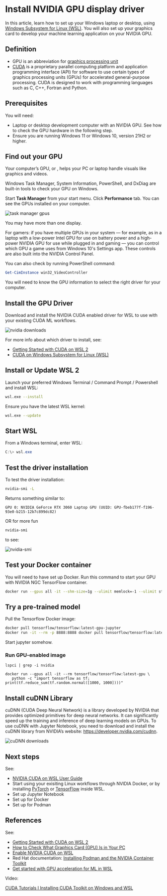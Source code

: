 # Install NVIDIA GPU display driver

In this article, learn how to set up your Windows laptop or desktop, using [Windows Subsystem for Linux (WSL)](https://learn.microsoft.com/en-us/windows/wsl/about). You will also set up your graphics card to develop your machine learning application on your NVIDIA GPU.

## Definition

- GPU is an abbreviation for [graphics processing unit](https://support.microsoft.com/en-us/windows/all-about-graphics-processing-units-gpus-e159bedb-80b7-4738-a0c1-76d2a05beab4)
- [CUDA](https://en.wikipedia.org/wiki/CUDA) is a proprietary parallel computing platform and application programming interface (API) for software to use certain types of graphics processing units (GPUs) for accelerated general-purpose processing. CUDA is designed to work with programming languages such as C, C++, Fortran and Python. 

## Prerequisites

You will need:

- Laptop or desktop development computer with an NVIDIA GPU. See how to check the GPU hardware in the following step.
- Ensure you are running Windows 11 or Windows 10, version 21H2 or higher.

## Find out your GPU

Your computer’s GPU, or ,  helps your PC or laptop handle visuals like graphics and videos.

Windows Task Manager, System Information, PowerShell, and DxDiag are built-in tools to check your GPU on Windows.

Start **Task Manager** from your start menu. Click **Performance** tab. You can see the GPUs installed on your computer.

![task manager gpus](../media/taskmanagergpu.png)

You may have more than one display. 

For gamers: if you have multiple GPUs in your system — for example, as in a laptop with a low-power Intel GPU for use on battery power and a high-power NVIDIA GPU for use while plugged in and gaming — you can control which GPU a game uses from Windows 10's Settings app. These controls are also built into the NVIDIA Control Panel.

You can also check by running PowerShell command:

```powershell
Get-CimInstance win32_VideoController
```

You will need to know the GPU information to select the right driver for your computer.

## Install the GPU Driver

Download and install the NVIDIA CUDA enabled driver for WSL to use with your existing CUDA ML workflows. 

![nvidia downloads](../media/nvidiadownloads.png)

For more info about which driver to install, see:

- [Getting Started with CUDA on WSL 2](https://docs.nvidia.com/cuda/wsl-user-guide/index.html#getting-started-with-cuda-on-wsl)
- [CUDA on Windows Subsystem for Linux (WSL)](https://developer.nvidia.com/cuda/wsl)

## Install or Update WSL 2

Launch your preferred Windows Terminal / Command Prompt / Powershell and install WSL:

```bash
wsl.exe --install
```

Ensure you have the latest WSL kernel:

```bash
wsl.exe --update
```

## Start WSL

From a Windows terminal, enter WSL:

```powershell
C:\> wsl.exe
```

## Test the driver installation

To test the driver installation:

```bash
nvidia-smi -L
```
Returns something similar to:

```text
GPU 0: NVIDIA GeForce RTX 3060 Laptop GPU (UUID: GPU-fbeb177f-f196-93e0-b215-12b7c899dc82)
```

OR for more fun

```bash
nvidia-smi
```

to see:

![nvidia-smi](../media/nvidia-smi.png)

## Test your Docker container

You will need to have set up Docker. Run this command to start your GPU with NVIDIA NGC TensorFlow container.

```bash
docker run --gpus all -it --shm-size=1g --ulimit memlock=-1 --ulimit stack=67108864 nvcr.io/nvidia/tensorflow:20.03-tf2-py3
```

## Try a pre-trained model
<!--
Then run a pre-trained model that is built into this container.

```bash
cd nvidia-examples/cnn/
python resnet.py --batch_size=64
```

If you get errors, follow the mediation described in [](https://stackoverflow.com/questions/67045622/tensorflow-stream-executor-cuda-cuda-driver-cc328-failed-call-to-cuinit-cuda).

This could take hours or days depending on your computer.
-->

Pull the Tensorflow Docker image:

```bash
docker pull tensorflow/tensorflow:latest-gpu-jupyter
docker run -it --rm -p 8888:8888 docker pull tensorflow/tensorflow:latest-gpu-jupyter
```
Start jupyter somehow.

### Run GPU-enabled image

```
lspci | grep -i nvidia
```

```
docker run --gpus all -it --rm tensorflow/tensorflow:latest-gpu \
   python -c "import tensorflow as tf; print(tf.reduce_sum(tf.random.normal([1000, 1000])))"
```

## Install cuDNN Library

cuDNN (CUDA Deep Neural Network) is a library developed by NVIDIA that provides optimized primitives for deep neural networks. It can significantly speed up the training and inference of deep learning models on GPUs. To use cuDNN with Jupyter Notebook, you need to download and install the cuDNN library from NVIDIA’s website: https://developer.nvidia.com/cudnn.

![cuDNN downloads](../media/cuDNNwizard.png)

## Next steps

See:
- [NVIDIA CUDA on WSL User Guide](https://docs.nvidia.com/cuda/wsl-user-guide/index.html#getting-started-with-cuda-on-wsl-2)
- Start using your exisiting Linux workflows through NVIDIA Docker, or by installing [PyTorch](https://pytorch.org/get-started/locally/) or [TensorFlow](https://www.tensorflow.org/install/gpu) inside WSL.
- Set up Jupyter Notebook
- Set up for Docker
- Set up for Podman

## References

See:

- [Getting Started with CUDA on WSL 2](https://docs.nvidia.com/cuda/wsl-user-guide/index.html#getting-started-with-cuda-on-wsl-2)
- [How to Check What Graphics Card (GPU) Is in Your PC](https://www.howtogeek.com/414201/how-to-check-what-graphics-card-gpu-is-in-your-pc/)
- [Enable NVIDIA CUDA on WSL](https://learn.microsoft.com/en-us/windows/ai/directml/gpu-cuda-in-wsl)
- Red Hat documentation: [Installing Podman and the NVIDIA Container Toolkit](https://docs.nvidia.com/ai-enterprise/deployment-guide-rhel-with-kvm/0.1.0/podman.html)
- [Get started with GPU acceleration for ML in WSL](https://learn.microsoft.com/en-us/windows/wsl/tutorials/gpu-compute)

Video:

[CUDA Tutorials I Installing CUDA Toolkit on Windows and WSL](https://www.youtube.com/watch?v=JaHVsZa2jTc&t=2s)
